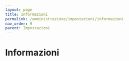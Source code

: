 ```yaml
---
layout: page
title: Informazioni
permalink: /amministrazione/impostazioni/informazioni
nav_order: 9
parent: Impostazioni
---
```


# Informazioni
